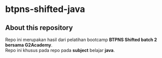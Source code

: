 # btpns-shifted-java

## About this repository
Repo ini merupakan hasil dari pelatihan bootcamp **BTPNS Shifted batch 2 bersama G2Academy**.  
Repo ini khusus pada repo pada **subject** belajar **java**.
